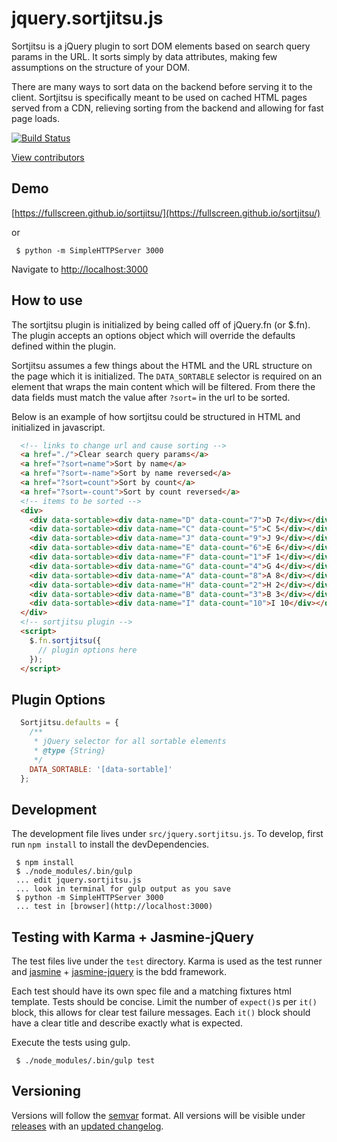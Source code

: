 # jquery.sortjitsu.js

Sortjitsu is a jQuery plugin to sort DOM elements based on search query params in the URL. It sorts simply by data attributes, making few assumptions on the structure of your DOM.

There are many ways to sort data on the backend before serving it to the client. Sortjitsu is specifically meant to be used on cached HTML pages served from a CDN, relieving sorting from the backend and allowing for fast page loads.

[![Build Status](https://travis-ci.org/Fullscreen/sortjitsu.svg?branch=master)](https://travis-ci.org/Fullscreen/sortjitsu)

[View contributors](https://github.com/Fullscreen/sortjitsu/graphs/contributors)

## Demo
[https://fullscreen.github.io/sortjitsu/](https://fullscreen.github.io/sortjitsu/)

or

```shell
 $ python -m SimpleHTTPServer 3000
```
Navigate to [http://localhost:3000](http://localhost:3000)

## How to use
The sortjitsu plugin is initialized by being called off of jQuery.fn (or $.fn). The plugin
accepts an options object which will override the defaults defined within the plugin.

Sortjitsu assumes a few things about the HTML and the URL structure on the page which it is
initialized. The `DATA_SORTABLE` selector is required on an element that wraps the main content
which will be filtered. From there the data fields must match the value after `?sort=` in the url
to be sorted.

Below is an example of how sortjitsu could be structured in HTML and initialized in javascript.
```html
  <!-- links to change url and cause sorting -->
  <a href="./">Clear search query params</a>
  <a href="?sort=name">Sort by name</a>
  <a href="?sort=-name">Sort by name reversed</a>
  <a href="?sort=count">Sort by count</a>
  <a href="?sort=-count">Sort by count reversed</a>
  <!-- items to be sorted -->
  <div>
    <div data-sortable><div data-name="D" data-count="7">D 7</div></div>
    <div data-sortable><div data-name="C" data-count="5">C 5</div></div>
    <div data-sortable><div data-name="J" data-count="9">J 9</div></div>
    <div data-sortable><div data-name="E" data-count="6">E 6</div></div>
    <div data-sortable><div data-name="F" data-count="1">F 1</div></div>
    <div data-sortable><div data-name="G" data-count="4">G 4</div></div>
    <div data-sortable><div data-name="A" data-count="8">A 8</div></div>
    <div data-sortable><div data-name="H" data-count="2">H 2</div></div>
    <div data-sortable><div data-name="B" data-count="3">B 3</div></div>
    <div data-sortable><div data-name="I" data-count="10">I 10</div></div>
  </div>
  <!-- sortjitsu plugin -->
  <script>
    $.fn.sortjitsu({
      // plugin options here
    });
  </script>
```

## Plugin Options
```js
  Sortjitsu.defaults = {
    /**
     * jQuery selector for all sortable elements
     * @type {String}
     */
    DATA_SORTABLE: '[data-sortable]'
  };
```

## Development
The development file lives under `src/jquery.sortjitsu.js`. To develop, first run `npm install` to
install the devDependencies.
```shell
 $ npm install
 $ ./node_modules/.bin/gulp
 ... edit jquery.sortjitsu.js
 ... look in terminal for gulp output as you save
 $ python -m SimpleHTTPServer 3000
 ... test in [browser](http://localhost:3000)
```

## Testing with Karma + Jasmine-jQuery
The test files live under the `test` directory. Karma is used as the test runner and
[jasmine](http://jasmine.github.io/) + [jasmine-jquery](https://github.com/velesin/jasmine-jquery)
is the bdd framework.

Each test should have its own spec file and a matching fixtures html template. Tests should be
concise. Limit the number of `expect()`s per `it()` block, this allows for clear test failure
messages. Each `it()` block should have a clear title and describe exactly what is expected.

Execute the tests using gulp.
```shell
 $ ./node_modules/.bin/gulp test
```

## Versioning
Versions will follow the [semvar](http://semver.org/) format. All versions will be visible under
[releases](https://github.com/Fullscreen/sortjitsu/releases) with an
[updated changelog](https://github.com/Fullscreen/sortjitsu/blob/master/CHANGELOG.md).
